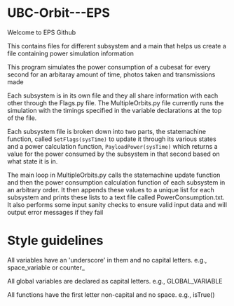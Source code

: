 # UBC-Orbit---EPS

Welcome to EPS Github

This contains files for different subsystem and a main that helps us create a file containing power simulation information

This program simulates the power consumption of a cubesat for every second for an arbitaray amount of time, photos taken and transmissions made


Each subsystem is in its own file and they all share information with each other through the Flags.py file. The MultipleOrbits.py file currently runs the simulation with the timings specified in the variable declarations at the top of the file.

Each subsystem file is broken down into two parts, the statemachine function, called `SetFlags(sysTime)` to update it through its various states and a power calculation function, `PayloadPower(sysTime)` which returns a value for the power consumed by the subsystem in that second based on what state it is in.  

The main loop in MultipleOrbits.py calls the statemachine update function and then the power consumption calculation function of each subsystem in an arbitrary order. It then appends these values to a unique list for each subsystem and prints these lists to a text file called PowerConsumption.txt. It also performs some input sanity checks to ensure valid input data and will output error messages if they fail


# Style guidelines

All variables have an 'underscore' in them and no capital letters. e.g., space_variable or counter_

All global variables are declared as capital letters. e.g., GLOBAL_VARIABLE

All functions have the first letter non-capital and no space. e.g., isTrue()
